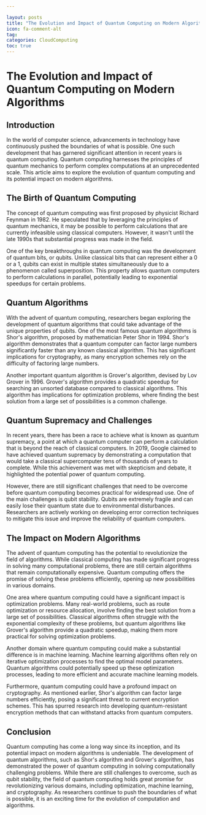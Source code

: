 ```yaml
---

layout: posts
title: "The Evolution and Impact of Quantum Computing on Modern Algorithms"
icon: fa-comment-alt
tag:      
categories: CloudComputing
toc: true
---
```




# The Evolution and Impact of Quantum Computing on Modern Algorithms

## Introduction

In the world of computer science, advancements in technology have continuously pushed the boundaries of what is possible. One such development that has garnered significant attention in recent years is quantum computing. Quantum computing harnesses the principles of quantum mechanics to perform complex computations at an unprecedented scale. This article aims to explore the evolution of quantum computing and its potential impact on modern algorithms.

## The Birth of Quantum Computing

The concept of quantum computing was first proposed by physicist Richard Feynman in 1982. He speculated that by leveraging the principles of quantum mechanics, it may be possible to perform calculations that are currently infeasible using classical computers. However, it wasn't until the late 1990s that substantial progress was made in the field.

One of the key breakthroughs in quantum computing was the development of quantum bits, or qubits. Unlike classical bits that can represent either a 0 or a 1, qubits can exist in multiple states simultaneously due to a phenomenon called superposition. This property allows quantum computers to perform calculations in parallel, potentially leading to exponential speedups for certain problems.

## Quantum Algorithms

With the advent of quantum computing, researchers began exploring the development of quantum algorithms that could take advantage of the unique properties of qubits. One of the most famous quantum algorithms is Shor's algorithm, proposed by mathematician Peter Shor in 1994. Shor's algorithm demonstrates that a quantum computer can factor large numbers significantly faster than any known classical algorithm. This has significant implications for cryptography, as many encryption schemes rely on the difficulty of factoring large numbers.

Another important quantum algorithm is Grover's algorithm, devised by Lov Grover in 1996. Grover's algorithm provides a quadratic speedup for searching an unsorted database compared to classical algorithms. This algorithm has implications for optimization problems, where finding the best solution from a large set of possibilities is a common challenge.

## Quantum Supremacy and Challenges

In recent years, there has been a race to achieve what is known as quantum supremacy, a point at which a quantum computer can perform a calculation that is beyond the reach of classical computers. In 2019, Google claimed to have achieved quantum supremacy by demonstrating a computation that would take a classical supercomputer tens of thousands of years to complete. While this achievement was met with skepticism and debate, it highlighted the potential power of quantum computing.

However, there are still significant challenges that need to be overcome before quantum computing becomes practical for widespread use. One of the main challenges is qubit stability. Qubits are extremely fragile and can easily lose their quantum state due to environmental disturbances. Researchers are actively working on developing error correction techniques to mitigate this issue and improve the reliability of quantum computers.

## The Impact on Modern Algorithms

The advent of quantum computing has the potential to revolutionize the field of algorithms. While classical computing has made significant progress in solving many computational problems, there are still certain algorithms that remain computationally expensive. Quantum computing offers the promise of solving these problems efficiently, opening up new possibilities in various domains.

One area where quantum computing could have a significant impact is optimization problems. Many real-world problems, such as route optimization or resource allocation, involve finding the best solution from a large set of possibilities. Classical algorithms often struggle with the exponential complexity of these problems, but quantum algorithms like Grover's algorithm provide a quadratic speedup, making them more practical for solving optimization problems.

Another domain where quantum computing could make a substantial difference is in machine learning. Machine learning algorithms often rely on iterative optimization processes to find the optimal model parameters. Quantum algorithms could potentially speed up these optimization processes, leading to more efficient and accurate machine learning models.

Furthermore, quantum computing could have a profound impact on cryptography. As mentioned earlier, Shor's algorithm can factor large numbers efficiently, posing a significant threat to current encryption schemes. This has spurred research into developing quantum-resistant encryption methods that can withstand attacks from quantum computers.

## Conclusion

Quantum computing has come a long way since its inception, and its potential impact on modern algorithms is undeniable. The development of quantum algorithms, such as Shor's algorithm and Grover's algorithm, has demonstrated the power of quantum computing in solving computationally challenging problems. While there are still challenges to overcome, such as qubit stability, the field of quantum computing holds great promise for revolutionizing various domains, including optimization, machine learning, and cryptography. As researchers continue to push the boundaries of what is possible, it is an exciting time for the evolution of computation and algorithms.